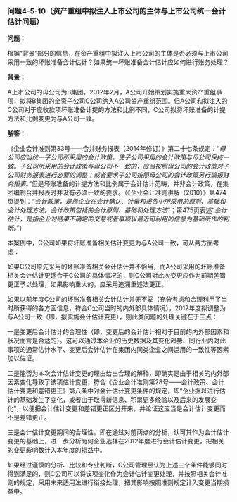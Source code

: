 ### 问题4-5-10（资产重组中拟注入上市公司的主体与上市公司统一会计估计问题）

**问题：**

根据“背景”部分的信息，在资产重组中拟注入上市公司的主体是否必须与上市公司采用一致的坏账准备会计估计？如果统一坏账准备会计估计应如何进行账务处理？

**背景：**

A上市公司的母公司为B集团。2012年2月，A公司开始策划实施重大资产重组事项，拟将B集团的全资子公司C公司纳入A公司资产重组范围。但A公司和拟注入的C公司对于应收款项坏账准备计提的方法和比例不同，C公司拟将坏账准备的计提方法和比例变更为与A公司一致。

**解答：**

《企业会计准则第33号——合并财务报表（2014年修订）》第二十七条规定：“*母公司应当统一子公司所采用的会计政策，使子公司采用的会计政策与母公司保持一致。子公司所采用的会计政策与母公司不一致的，应当按照母公司的会计政策对子公司财务报表进行必要的调整；或者要求子公司按照母公司的会计政策另行编报财务报表。*”但是坏账准备的计提方法和比例属于会计估计范畴，并非会计政策，在集团编制合并报表时并没有必须一致的要求。（《企业会计准则讲解（2010）》第474页提到：“*会计政策，是指企业在会计确认、计量和报告中所采用的原则、基础和会计处理方法。会计政策包括的会计原则、基础和处理方法*”；第475页表述“*会计估计，是指企业对结果不确定的交易或者事项以最近可利用的信息为基础所作的判断。*”）

本案例中，C公司如果将坏账准备相关估计变更为与A公司一致，可从两方面考虑：

如果C公司原先采用的坏账准备相关会计估计并不恰当，而A公司采用的坏账准备相关会计估计更适合于C公司的具体情况的，则C公司对此次变更应作为前期差错更正予以处理，如果影响重大的，应采用追溯重述法更正。

如果以前年度C公司的坏账准备相关会计估计并无不妥（充分考虑和合理利用了当时所获得的各方面信息，符合C公司当时的内外部具体情况），2012年度拟调整为与A公司一致（即，拟实施会计估计变更），则此类问题的处理关键在于三点：

一是变更后会计估计的合理性（即，变更后的会计估计相对于目前的内外部因素和状况而言是合适的）。这可以通过本企业的历史数据及其变化趋势、同行业内对此事项的通常估计水平、变更后会计估计在集团内同类企业之间运用的一致性等因素加以佐证。

二是能否为本次会计估计变更的理由给出合理的解释，即确实是由于相关的内外部因素变化导致了该项估计变更，符合《企业会计准则第28号——会计政策、会计估计变更和差错更正》第八条中对会计估计变更条件的规定，即“企业据以进行估计的基础发生了变化，或者由于取得新信息、积累更多经验以及后来的发展变化”，以便把会计估计变更和差错更正区分开来，并论证这应当是会计估计变更而不是差错更正。

三是会计估计变更期间的合理性。即在通过对前两点的分析，认可其作为会计估计变更的基础上，进一步分析为何企业选择在2012年度进行会计估计变更，把相关的变更影响数计入本年度的损益中。

如果经过谨慎的分析、比较和专业判断，C公司管理层认为上述三个条件能够同时得到满足的，则C公司可以将该项变化作为会计估计变更处理，并按照相关会计准则的规定，采用未来适用法进行衔接处理，把其影响按照准则规定计入变更当期损益中。